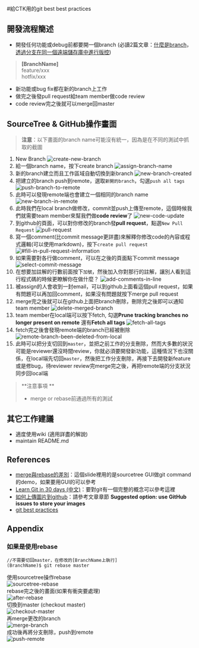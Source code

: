 #給CTK用的git best best practices

## 開發流程簡述
- 開發任何功能或debug前都要開一個branch (必讀2篇文章：[什麼是branch](https://github.com/doggy8088/Learn-Git-in-30-days/blob/master/docs/08%20%E9%97%9C%E6%96%BC%E5%88%86%E6%94%AF%E7%9A%84%E5%9F%BA%E6%9C%AC%E8%A7%80%E5%BF%B5%E8%88%87%E4%BD%BF%E7%94%A8%E6%96%B9%E5%BC%8F.markdown)，[透過分支在同一個遠端儲存庫中進行版控](https://github.com/doggy8088/Learn-Git-in-30-days/blob/master/docs/27%20%E9%80%8F%E9%81%8E%E5%88%86%E6%94%AF%E5%9C%A8%E5%90%8C%E4%B8%80%E5%80%8B%E9%81%A0%E7%AB%AF%E5%84%B2%E5%AD%98%E5%BA%AB%E4%B8%AD%E9%80%B2%E8%A1%8C%E7%89%88%E6%8E%A7.markdown))

> **[BranchName]**  
> feature/xxx  
> hotfix/xxx  

- 新功能或bug fix都在新的branch上工作
- 做完之後發pull request給team member做code review
- code review完之後就可以merge回master

## SourceTree & GitHub操作畫面

> **注意**：以下畫面的branch name可能沒有統一，因為是在不同的測試中抓取的截圖

1. New Branch
![create-new-branch](https://cloud.githubusercontent.com/assets/6972644/11111822/da825c02-8947-11e5-9ba0-dc1c88a9b5d2.jpg)
2. 給一個branch name，按下create branch
![assign-branch-name](https://cloud.githubusercontent.com/assets/6972644/11111902/928ad52c-8948-11e5-80ad-dc150fca59ba.jpg)
3. 新的branch建立而且工作區域自動切換到新branch
![new-branch-created](https://cloud.githubusercontent.com/assets/6972644/11111944/0d0b6f32-8949-11e5-9bff-42d4f8a476cb.jpg)
4. 把建立的branch push到remote，選取`新開的branch`，勾選`push all tags`
![push-branch-to-remote](https://cloud.githubusercontent.com/assets/6972644/11139947/45ca2698-8a10-11e5-8c39-643a46a05e23.jpg)
5. 此時可以發現remote端也會建立一個相同的branch name
![new-branch-in-remote](https://cloud.githubusercontent.com/assets/6972644/11139983/8487f572-8a10-11e5-974e-8f75e189b0f6.jpg)
6. 此時我們在local branch做修改，commit並push上傳至remote，這個時候我們就需要team member來幫我們做**code review**了
![new-code-update](https://cloud.githubusercontent.com/assets/6972644/11140006/c1824d56-8a10-11e5-9949-70ca74261957.jpg)
7. 到github的頁面，可以對你修改的branch發**pull request**，點選`New Pull Request`
![pull-request](https://cloud.githubusercontent.com/assets/6972644/11140076/60055a86-8a11-11e5-951c-884f4af19c7c.jpg)
8. 寫一個comment(比commit message更詳盡)來解釋你修改code的內容或程式邏輯(可以使用markdown)，按下`create pull request`
![#fill-in-pull-request-information](https://cloud.githubusercontent.com/assets/6972644/11140096/a141a4e6-8a11-11e5-8d64-e6fac659320e.jpg)
9. 如果需要對各行做comment，可以在之後的頁面點下commit message
![select-commit-message](https://cloud.githubusercontent.com/assets/6972644/11140133/07415188-8a12-11e5-9ae1-5b6d2e72fe3d.jpg)
10. 在想要加註解的行數前面按下`加號`，然後加入你對那行的註解，讓別人看到這行程式碼的時候更瞭解你在做什麼？
![add-comments-in-line](https://cloud.githubusercontent.com/assets/6972644/11140148/2ce04188-8a12-11e5-850f-138c61c29cc4.jpg)
11. 被assign的人會收到一封email，可以到github上面看這個pull request，如果有問題可以再加回comment，如果沒有問題就按下merge pull request
12. merge完之後就可以在github上面把branch刪除，刪除完之後即可以通知team member
![delete-merged-branch](https://cloud.githubusercontent.com/assets/6972644/11140234/43d86112-8a13-11e5-98ad-3be43ed18c9a.jpg)
13. team member在local端可以按下fetch, 勾選**Prune tracking branches no longer present on remote** 還有**Fetch all tags**
![fetch-all-tags](https://cloud.githubusercontent.com/assets/6972644/11140254/7f1edbac-8a13-11e5-9a62-42bddc6cd64f.jpg)
14. fetch完之後會發現remote端的branch已經被刪除
![remote-branch-been-deleted-from-local](https://cloud.githubusercontent.com/assets/6972644/11140318/284cba5a-8a14-11e5-8851-ab99104c5a88.jpg)
15. 此時可以把分支切回到`master`，並把之前工作的分支刪除，然而大多數的狀況可能是reviewer還沒時間review，你就必須要開發新功能，這種情況下也沒關係，在local端先切回`master`，然後把工作分支刪除，再接下去開發新feature或是修bug，待reviewer review完merge完之後，再把remote端的分支狀況同步回local端
	
> **注意事項 **
> - merge or rebase前通過所有的測試

## 其它工作建議
- 適度使用wiki (適用詳盡的解說)
- maintain README.md

## References
- [merge與rebase的差別](https://docs.google.com/presentation/d/1Jh5nI-nyqxRSR_5jZMisWfKQrJ1WsomJavL-5bU0zsk/edit#slide=id.p)：這個slide裡用的是sourcetree GUI做git command的demo，如果要用GUI的可以參考
- [Learn Git in 30 days (中文)](https://github.com/doggy8088/Learn-Git-in-30-days)：要對git有一個完整的概念可以參考這裡
- [如何上傳圖片到github](http://blog.davidebbo.com/2014/11/using-issues-for-github-pages-screenshots.html)：請參考文章章節 **Suggested option: use GitHub issues to store your images**
- [git best practices](https://projects.tigase.org/projects/tigase-server/wiki/Best_practices)


## Appendix

### 如果是使用**rebase**
```
//不需要切回master，在修改的[BranchName上執行]
(BranchName)$ git rebase master
```
使用sourcetree操作rebase  
![sourcetree-rebase](https://cloud.githubusercontent.com/assets/6972644/11112197/9e082384-894b-11e5-802a-8b4300f5df19.jpg)  
rebase完之後的畫面(如果有衝突要處理)  
![after-rebase](https://cloud.githubusercontent.com/assets/6972644/11112262/39106dc8-894c-11e5-8c80-22b625895e58.jpg)  
切換到master (checkout master)  
![checkout-master](https://cloud.githubusercontent.com/assets/6972644/11112296/8a6aba98-894c-11e5-865e-8a10cc07cf6f.jpg)  
再merge更改的branch  
![merge-branch](https://cloud.githubusercontent.com/assets/6972644/11112312/ae2a1884-894c-11e5-96d7-8e839f456bfb.jpg)  
成功後再將分支刪除，push到remote  
![push-remote](https://cloud.githubusercontent.com/assets/6972644/11112517/e5ef32c0-894e-11e5-8c97-9c2a980d0ea2.jpg)
